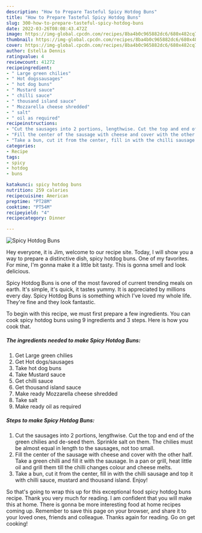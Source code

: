 ```yaml
---
description: "How to Prepare Tasteful Spicy Hotdog Buns"
title: "How to Prepare Tasteful Spicy Hotdog Buns"
slug: 300-how-to-prepare-tasteful-spicy-hotdog-buns
date: 2022-03-26T08:08:43.472Z
image: https://img-global.cpcdn.com/recipes/8ba4b0c965882dc6/680x482cq70/spicy-hotdog-buns-recipe-main-photo.jpg
thumbnail: https://img-global.cpcdn.com/recipes/8ba4b0c965882dc6/680x482cq70/spicy-hotdog-buns-recipe-main-photo.jpg
cover: https://img-global.cpcdn.com/recipes/8ba4b0c965882dc6/680x482cq70/spicy-hotdog-buns-recipe-main-photo.jpg
author: Estella Dennis
ratingvalue: 4
reviewcount: 41272
recipeingredient:
- " Large green chilies"
- " Hot dogssausages"
- " hot dog buns"
- " Mustard sauce"
- " chilli sauce"
- " thousand island sauce"
- " Mozzarella cheese shredded"
- " salt"
- " oil as required"
recipeinstructions:
- "Cut the sausages into 2 portions, lengthwise. Cut the top and end of the green chilies and de-seed them. Sprinkle salt on them. The chilies must be almost equal in length to the sausages, not too small."
- "Fill the center of the sausage with cheese and cover with the other half. Take a green chilli and fill it with the sausage. In a pan or grill, heat little oil and grill them till the chilli changes colour and cheese melts."
- "Take a bun, cut it from the center, fill in with the chilli sausage and top it with chilli sauce, mustard and thousand island. Enjoy!"
categories:
- Recipe
tags:
- spicy
- hotdog
- buns

katakunci: spicy hotdog buns 
nutrition: 259 calories
recipecuisine: American
preptime: "PT28M"
cooktime: "PT54M"
recipeyield: "4"
recipecategory: Dinner

---
```



![Spicy Hotdog Buns](https://img-global.cpcdn.com/recipes/8ba4b0c965882dc6/680x482cq70/spicy-hotdog-buns-recipe-main-photo.jpg)

Hey everyone, it is Jim, welcome to our recipe site. Today, I will show you a way to prepare a distinctive dish, spicy hotdog buns. One of my favorites. For mine, I'm gonna make it a little bit tasty. This is gonna smell and look delicious.



Spicy Hotdog Buns is one of the most favored of current trending meals on earth. It's simple, it's quick, it tastes yummy. It is appreciated by millions every day. Spicy Hotdog Buns is something which I've loved my whole life. They're fine and they look fantastic.


To begin with this recipe, we must first prepare a few ingredients. You can cook spicy hotdog buns using 9 ingredients and 3 steps. Here is how you cook that.

<!--inarticleads1-->

##### The ingredients needed to make Spicy Hotdog Buns:

1. Get  Large green chilies
1. Get  Hot dogs/sausages
1. Take  hot dog buns
1. Take  Mustard sauce
1. Get  chilli sauce
1. Get  thousand island sauce
1. Make ready  Mozzarella cheese shredded
1. Take  salt
1. Make ready  oil as required




<!--inarticleads2-->

##### Steps to make Spicy Hotdog Buns:

1. Cut the sausages into 2 portions, lengthwise. Cut the top and end of the green chilies and de-seed them. Sprinkle salt on them. The chilies must be almost equal in length to the sausages, not too small.
1. Fill the center of the sausage with cheese and cover with the other half. Take a green chilli and fill it with the sausage. In a pan or grill, heat little oil and grill them till the chilli changes colour and cheese melts.
1. Take a bun, cut it from the center, fill in with the chilli sausage and top it with chilli sauce, mustard and thousand island. Enjoy!




So that's going to wrap this up for this exceptional food spicy hotdog buns recipe. Thank you very much for reading. I am confident that you will make this at home. There is gonna be more interesting food at home recipes coming up. Remember to save this page on your browser, and share it to your loved ones, friends and colleague. Thanks again for reading. Go on get cooking!
